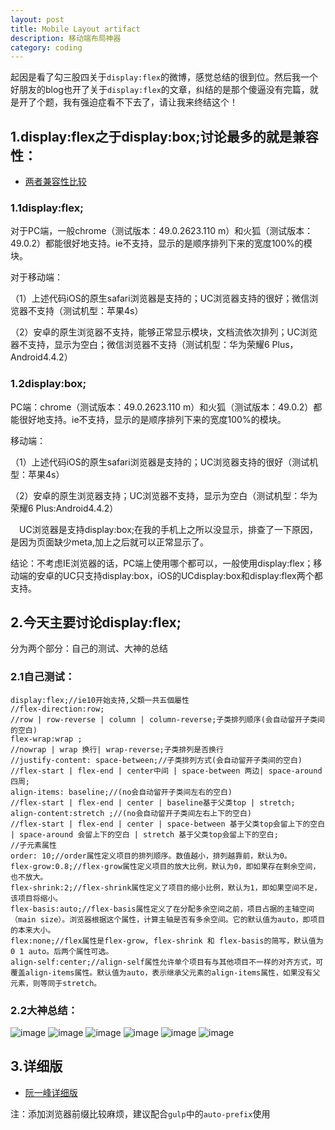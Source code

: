 ```yaml
---
layout: post
title: Mobile Layout artifact
description: 移动端布局神器
category: coding
---
```

起因是看了勾三股四关于`display:flex`的微博，感觉总结的很到位。然后我一个好朋友的blog也开了关于`display:flex`的文章，纠结的是那个傻逼没有完篇，就是开了个题，我有强迫症看不下去了，请让我来终结这个！

## 1.display:flex之于display:box;讨论最多的就是兼容性：

- [两者兼容性比较][1]

### 1.1display:flex;
对于PC端，一般chrome（测试版本：49.0.2623.110 m）和火狐（测试版本：49.0.2）都能很好地支持。ie不支持，显示的是顺序排列下来的宽度100%的模块。

对于移动端：

（1）上述代码iOS的原生safari浏览器是支持的；UC浏览器支持的很好；微信浏览器不支持（测试机型：苹果4s）

（2）安卓的原生浏览器不支持，能够正常显示模块，文档流依次排列；UC浏览器不支持，显示为空白；微信浏览器不支持（测试机型：华为荣耀6 Plus，Android4.4.2）

### 1.2display:box;
PC端：chrome（测试版本：49.0.2623.110 m）和火狐（测试版本：49.0.2）都能很好地支持。ie不支持，显示的是顺序排列下来的宽度100%的模块。

移动端：

（1）上述代码iOS的原生safari浏览器是支持的；UC浏览器支持的很好（测试机型：苹果4s）

（2）安卓的原生浏览器支持；UC浏览器不支持，显示为空白（测试机型：华为荣耀6 Plus:Android4.4.2）

　UC浏览器是支持display:box;在我的手机上之所以没显示，排查了一下原因，是因为页面缺少meta,<meta name="viewport" content="width=device-width" />加上之后就可以正常显示了。

结论：不考虑IE浏览器的话，PC端上使用哪个都可以，一般使用display:flex；移动端的安卓的UC只支持display:box，iOS的UCdisplay:box和display:flex两个都支持。

## 2.今天主要讨论display:flex;

分为两个部分：自己的测试、大神的总结

### 2.1自己测试：

    display:flex;//ie10开始支持,父類一共五個屬性
    //flex-direction:row;
    //row | row-reverse | column | column-reverse;子类排列顺序(会自动留开子类间的空白)
    flex-wrap:wrap ;
    //nowrap | wrap 换行| wrap-reverse;子类排列是否换行
    //justify-content: space-between;//子类排列方式(会自动留开子类间的空白)
    //flex-start | flex-end | center中间 | space-between 两边| space-around四周;
    align-items: baseline;//(no会自动留开子类间左右的空白)
    //flex-start | flex-end | center | baseline基于父类top | stretch;
    align-content:stretch ;//(no会自动留开子类间左右上下的空白)
    //flex-start | flex-end | center | space-between 基于父类top会留上下的空白 | space-around 会留上下的空白 | stretch 基于父类top会留上下的空白;
    //子元素属性
    order: 10;//order属性定义项目的排列顺序。数值越小，排列越靠前，默认为0。
    flex-grow:0.8;//flex-grow属性定义项目的放大比例，默认为0，即如果存在剩余空间，也不放大。
    flex-shrink:2;//flex-shrink属性定义了项目的缩小比例，默认为1，即如果空间不足，该项目将缩小。
    flex-basis:auto;//flex-basis属性定义了在分配多余空间之前，项目占据的主轴空间（main size）。浏览器根据这个属性，计算主轴是否有多余空间。它的默认值为auto，即项目的本来大小。
    flex:none;//flex属性是flex-grow, flex-shrink 和 flex-basis的简写，默认值为0 1 auto。后两个属性可选。
    align-self:center;//align-self属性允许单个项目有与其他项目不一样的对齐方式，可覆盖align-items属性。默认值为auto，表示继承父元素的align-items属性，如果没有父元素，则等同于stretch。

### 2.2大神总结：

![image](http://ww4.sinaimg.cn/mw690/660d0cdfjw1etlhxhx0lgj218g0xc76b.jpg)
![image](http://ww1.sinaimg.cn/mw690/660d0cdfjw1etlhxise4kj218g0xc0vf.jpg)
![image](http://ww1.sinaimg.cn/mw690/660d0cdfjw1etlhxjtkfwj218g0xcwhp.jpg)
![image](http://ww3.sinaimg.cn/mw690/660d0cdfjw1etlhxjven9j218g0xcgp4.jpg)
![image](http://ww4.sinaimg.cn/mw690/660d0cdfjw1etlhxkrusyj218g0xcwhn.jpg)
![image](http://ww4.sinaimg.cn/mw690/660d0cdfjw1etlhxl3605j218g0xcwip.jpg)

## 3.详细版

- [阮一峰详细版][2]

注：添加浏览器前缀比较麻烦，建议配合`gulp`中的`auto-prefix`使用

[1]:http://www.cnblogs.com/walk-on-the-way/p/5997073.html
[2]:http://www.ruanyifeng.com/blog/2015/07/flex-grammar.html